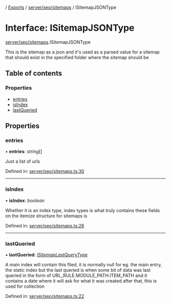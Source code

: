 [](../README.md) / [Exports](../modules.md) / [server/seo/sitemaps](../modules/server_seo_sitemaps.md) / ISitemapJSONType

# Interface: ISitemapJSONType

[server/seo/sitemaps](../modules/server_seo_sitemaps.md).ISitemapJSONType

This is the sitemap as a json and it's used as a parsed
value for a sitemap that should exist in the specified folder
where the sitemap should be

## Table of contents

### Properties

- [entries](server_seo_sitemaps.isitemapjsontype.md#entries)
- [isIndex](server_seo_sitemaps.isitemapjsontype.md#isindex)
- [lastQueried](server_seo_sitemaps.isitemapjsontype.md#lastqueried)

## Properties

### entries

• **entries**: *string*[]

Just a list of urls

Defined in: [server/seo/sitemaps.ts:30](https://github.com/onzag/itemize/blob/5fcde7cf/server/seo/sitemaps.ts#L30)

___

### isIndex

• **isIndex**: *boolean*

Whether it is an index type, index types is what truly contains these fields on the itemize structure for sitemaps is

Defined in: [server/seo/sitemaps.ts:26](https://github.com/onzag/itemize/blob/5fcde7cf/server/seo/sitemaps.ts#L26)

___

### lastQueried

• **lastQueried**: [*ISitemapLastQueryType*](server_seo_sitemaps.isitemaplastquerytype.md)

A main index will contain this filed, it is normally null for eg. the main entry, the static
index but the last queried is when some bit of data was last queried in the form of URL_RULE.MODULE_PATH.ITEM_PATH
and it contains a date where it will ask for what it was created after that, this is used for collection

Defined in: [server/seo/sitemaps.ts:22](https://github.com/onzag/itemize/blob/5fcde7cf/server/seo/sitemaps.ts#L22)
